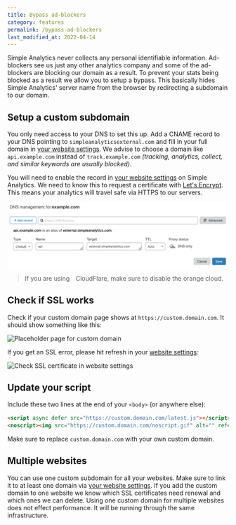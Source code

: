 ```yaml
---
title: Bypass ad-blockers
category: features
permalink: /bypass-ad-blockers
last_modified_at: 2022-04-14
---
```


Simple Analytics never collects any personal identifiable information. Ad-blockers see us just any other analytics company and some of the ad-blockers are blocking our domain as a result. To prevent your stats being blocked as a result we allow you to setup a bypass. This basically hides Simple Analytics' server name from the browser by redirecting a subdomain to our domain.

## Setup a custom subdomain

You only need access to your DNS to set this up. Add a CNAME record to your DNS pointing to `simpleanalyticsexternal.com` and fill in your full domain in [your website settings](https://simpleanalytics.com/select-website/settings#bypass-ad-blockers). We advise to choose a domain like `api.example.com` instead of `track.example.com` _(tracking, analytics, collect, and similar keywords are usually blocked)_.

You will need to enable the record in [your website settings](https://simpleanalytics.com/select-website/settings#bypass-ad-blockers) on Simple Analytics. We need to know this to request a certificate with <a href="https://letsencrypt.org/" target="_blank">Let's Encrypt</a>. This means your analytics will travel safe via HTTPS to our servers.

<img class="border" src="/images/cloudflare-dns-custom-domain.png" alt="Add Simple Analytics custom domain to CloudFlare DNS">

> If you are using <img src="https://cdn.simpleanalytics.com/images/cloudflare-icon.png" style="height: 10px; margin: 0 3px;" alt=""> CloudFlare, make sure to disable the orange cloud.

## Check if SSL works

Check if your custom domain page shows at `https://custom.domain.com`. It should show something like this:

<img class="border" src="https://assets.simpleanalytics.com/docs/custom-domain/custom-domain-page.png" alt="Placeholder page for custom domain">

If you get an SSL error, please hit refresh in your [website settings](https://simpleanalytics.com/select-website/settings#bypass-ad-blockers):

<img class="border" src="https://assets.simpleanalytics.com/docs/custom-domain/check-ssl-certificate.png" alt="Check SSL certificate in website settings">

## Update your script

Include these two lines at the end of your `<body>` (or anywhere else):

<!-- prettier-ignore -->
```html
<script async defer src="https://custom.domain.com/latest.js"></script>
<noscript><img src="https://custom.domain.com/noscript.gif" alt="" referrerpolicy="no-referrer-when-downgrade" /></noscript>
```

Make sure to replace `custom.domain.com` with your own custom domain.

## Multiple websites

You can use one custom subdomain for all your websites. Make sure to link it to at least one domain via [your website settings](https://simpleanalytics.com/select-website/settings#bypass-ad-blockers). If you add the custom domain to one website we know which SSL certificates need renewal and which ones we can delete. Using one custom domain for multiple websites does not effect performance. It will be running through the same infrastructure.
